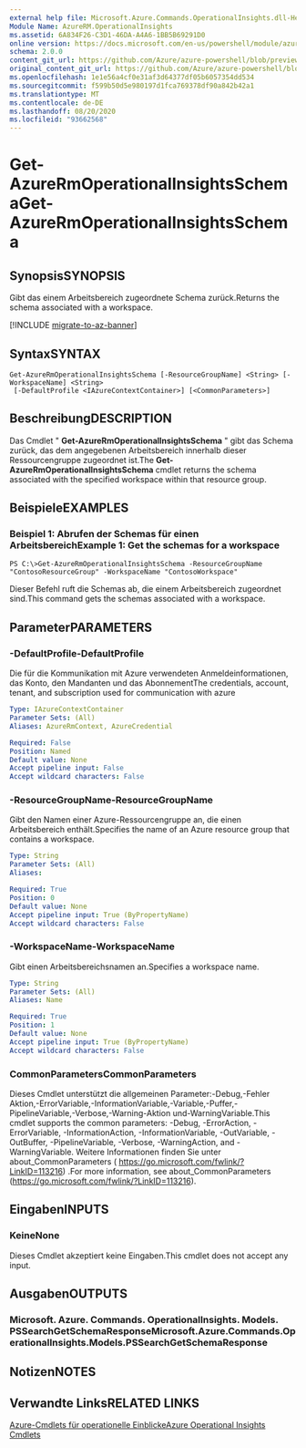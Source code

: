 ```yaml
---
external help file: Microsoft.Azure.Commands.OperationalInsights.dll-Help.xml
Module Name: AzureRM.OperationalInsights
ms.assetid: 6A834F26-C3D1-46DA-A4A6-1BB5B69291D0
online version: https://docs.microsoft.com/en-us/powershell/module/azurerm.operationalinsights/get-azurermoperationalinsightsschema
schema: 2.0.0
content_git_url: https://github.com/Azure/azure-powershell/blob/preview/src/ResourceManager/OperationalInsights/Commands.OperationalInsights/help/Get-AzureRmOperationalInsightsSchema.md
original_content_git_url: https://github.com/Azure/azure-powershell/blob/preview/src/ResourceManager/OperationalInsights/Commands.OperationalInsights/help/Get-AzureRmOperationalInsightsSchema.md
ms.openlocfilehash: 1e1e56a4cf0e31af3d64377df05b6057354dd534
ms.sourcegitcommit: f599b50d5e980197d1fca769378df90a842b42a1
ms.translationtype: MT
ms.contentlocale: de-DE
ms.lasthandoff: 08/20/2020
ms.locfileid: "93662568"
---
```

# <span data-ttu-id="3219d-101">Get-AzureRmOperationalInsightsSchema</span><span class="sxs-lookup"><span data-stu-id="3219d-101">Get-AzureRmOperationalInsightsSchema</span></span>

## <span data-ttu-id="3219d-102">Synopsis</span><span class="sxs-lookup"><span data-stu-id="3219d-102">SYNOPSIS</span></span>
<span data-ttu-id="3219d-103">Gibt das einem Arbeitsbereich zugeordnete Schema zurück.</span><span class="sxs-lookup"><span data-stu-id="3219d-103">Returns the schema associated with a workspace.</span></span>

[!INCLUDE [migrate-to-az-banner](../../includes/migrate-to-az-banner.md)]

## <span data-ttu-id="3219d-104">Syntax</span><span class="sxs-lookup"><span data-stu-id="3219d-104">SYNTAX</span></span>

```
Get-AzureRmOperationalInsightsSchema [-ResourceGroupName] <String> [-WorkspaceName] <String>
 [-DefaultProfile <IAzureContextContainer>] [<CommonParameters>]
```

## <span data-ttu-id="3219d-105">Beschreibung</span><span class="sxs-lookup"><span data-stu-id="3219d-105">DESCRIPTION</span></span>
<span data-ttu-id="3219d-106">Das Cmdlet " **Get-AzureRmOperationalInsightsSchema** " gibt das Schema zurück, das dem angegebenen Arbeitsbereich innerhalb dieser Ressourcengruppe zugeordnet ist.</span><span class="sxs-lookup"><span data-stu-id="3219d-106">The **Get-AzureRmOperationalInsightsSchema** cmdlet returns the schema associated with the specified workspace within that resource group.</span></span>

## <span data-ttu-id="3219d-107">Beispiele</span><span class="sxs-lookup"><span data-stu-id="3219d-107">EXAMPLES</span></span>

### <span data-ttu-id="3219d-108">Beispiel 1: Abrufen der Schemas für einen Arbeitsbereich</span><span class="sxs-lookup"><span data-stu-id="3219d-108">Example 1: Get the schemas for a workspace</span></span>
```
PS C:\>Get-AzureRmOperationalInsightsSchema -ResourceGroupName "ContosoResourceGroup" -WorkspaceName "ContosoWorkspace"
```

<span data-ttu-id="3219d-109">Dieser Befehl ruft die Schemas ab, die einem Arbeitsbereich zugeordnet sind.</span><span class="sxs-lookup"><span data-stu-id="3219d-109">This command gets the schemas associated with a workspace.</span></span>

## <span data-ttu-id="3219d-110">Parameter</span><span class="sxs-lookup"><span data-stu-id="3219d-110">PARAMETERS</span></span>

### <span data-ttu-id="3219d-111">-DefaultProfile</span><span class="sxs-lookup"><span data-stu-id="3219d-111">-DefaultProfile</span></span>
<span data-ttu-id="3219d-112">Die für die Kommunikation mit Azure verwendeten Anmeldeinformationen, das Konto, den Mandanten und das Abonnement</span><span class="sxs-lookup"><span data-stu-id="3219d-112">The credentials, account, tenant, and subscription used for communication with azure</span></span>

```yaml
Type: IAzureContextContainer
Parameter Sets: (All)
Aliases: AzureRmContext, AzureCredential

Required: False
Position: Named
Default value: None
Accept pipeline input: False
Accept wildcard characters: False
```

### <span data-ttu-id="3219d-113">-ResourceGroupName</span><span class="sxs-lookup"><span data-stu-id="3219d-113">-ResourceGroupName</span></span>
<span data-ttu-id="3219d-114">Gibt den Namen einer Azure-Ressourcengruppe an, die einen Arbeitsbereich enthält.</span><span class="sxs-lookup"><span data-stu-id="3219d-114">Specifies the name of an Azure resource group that contains a workspace.</span></span>

```yaml
Type: String
Parameter Sets: (All)
Aliases: 

Required: True
Position: 0
Default value: None
Accept pipeline input: True (ByPropertyName)
Accept wildcard characters: False
```

### <span data-ttu-id="3219d-115">-WorkspaceName</span><span class="sxs-lookup"><span data-stu-id="3219d-115">-WorkspaceName</span></span>
<span data-ttu-id="3219d-116">Gibt einen Arbeitsbereichsnamen an.</span><span class="sxs-lookup"><span data-stu-id="3219d-116">Specifies a workspace name.</span></span>

```yaml
Type: String
Parameter Sets: (All)
Aliases: Name

Required: True
Position: 1
Default value: None
Accept pipeline input: True (ByPropertyName)
Accept wildcard characters: False
```

### <span data-ttu-id="3219d-117">CommonParameters</span><span class="sxs-lookup"><span data-stu-id="3219d-117">CommonParameters</span></span>
<span data-ttu-id="3219d-118">Dieses Cmdlet unterstützt die allgemeinen Parameter:-Debug,-Fehler Aktion,-ErrorVariable,-InformationVariable,-Variable,-Puffer,-PipelineVariable,-Verbose,-Warning-Aktion und-WarningVariable.</span><span class="sxs-lookup"><span data-stu-id="3219d-118">This cmdlet supports the common parameters: -Debug, -ErrorAction, -ErrorVariable, -InformationAction, -InformationVariable, -OutVariable, -OutBuffer, -PipelineVariable, -Verbose, -WarningAction, and -WarningVariable.</span></span> <span data-ttu-id="3219d-119">Weitere Informationen finden Sie unter about_CommonParameters ( https://go.microsoft.com/fwlink/?LinkID=113216) .</span><span class="sxs-lookup"><span data-stu-id="3219d-119">For more information, see about_CommonParameters (https://go.microsoft.com/fwlink/?LinkID=113216).</span></span>

## <span data-ttu-id="3219d-120">Eingaben</span><span class="sxs-lookup"><span data-stu-id="3219d-120">INPUTS</span></span>

### <span data-ttu-id="3219d-121">Keine</span><span class="sxs-lookup"><span data-stu-id="3219d-121">None</span></span>
<span data-ttu-id="3219d-122">Dieses Cmdlet akzeptiert keine Eingaben.</span><span class="sxs-lookup"><span data-stu-id="3219d-122">This cmdlet does not accept any input.</span></span>

## <span data-ttu-id="3219d-123">Ausgaben</span><span class="sxs-lookup"><span data-stu-id="3219d-123">OUTPUTS</span></span>

### <span data-ttu-id="3219d-124">Microsoft. Azure. Commands. OperationalInsights. Models. PSSearchGetSchemaResponse</span><span class="sxs-lookup"><span data-stu-id="3219d-124">Microsoft.Azure.Commands.OperationalInsights.Models.PSSearchGetSchemaResponse</span></span>

## <span data-ttu-id="3219d-125">Notizen</span><span class="sxs-lookup"><span data-stu-id="3219d-125">NOTES</span></span>

## <span data-ttu-id="3219d-126">Verwandte Links</span><span class="sxs-lookup"><span data-stu-id="3219d-126">RELATED LINKS</span></span>

[<span data-ttu-id="3219d-127">Azure-Cmdlets für operationelle Einblicke</span><span class="sxs-lookup"><span data-stu-id="3219d-127">Azure Operational Insights Cmdlets</span></span>](./AzureRM.OperationalInsights.md)


